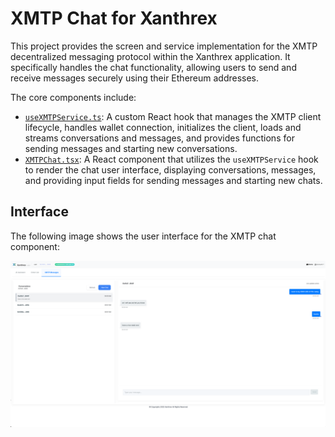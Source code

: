 # XMTP Chat for Xanthrex

This project provides the screen and service implementation for the XMTP decentralized messaging protocol within the Xanthrex application. It specifically handles the chat functionality, allowing users to send and receive messages securely using their Ethereum addresses.

The core components include:

*   [`useXMTPService.ts`](useXMTPServe.ts): A custom React hook that manages the XMTP client lifecycle, handles wallet connection, initializes the client, loads and streams conversations and messages, and provides functions for sending messages and starting new conversations.
*   [`XMTPChat.tsx`](XMTPChat.tsx): A React component that utilizes the `useXMTPService` hook to render the chat user interface, displaying conversations, messages, and providing input fields for sending messages and starting new chats.

## Interface

The following image shows the user interface for the XMTP chat component:

![XMTP Chat Interface](chatscreen.png)